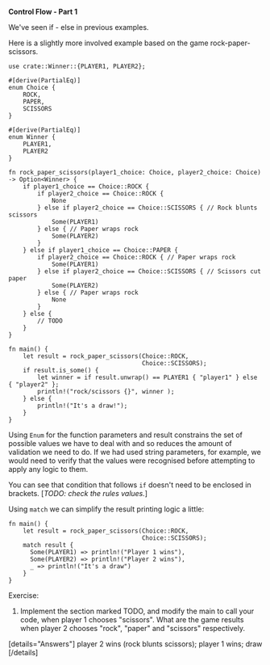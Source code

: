 **Control Flow - Part 1**

We've seen if - else in previous examples. 

Here is a slightly more involved example based on the game rock-paper-scissors.

```
use crate::Winner::{PLAYER1, PLAYER2};

#[derive(PartialEq)]
enum Choice {
    ROCK,
    PAPER,
    SCISSORS
}

#[derive(PartialEq)]
enum Winner {
    PLAYER1,
    PLAYER2
}

fn rock_paper_scissors(player1_choice: Choice, player2_choice: Choice) -> Option<Winner> {
    if player1_choice == Choice::ROCK {
        if player2_choice == Choice::ROCK {
            None
        } else if player2_choice == Choice::SCISSORS { // Rock blunts scissors
            Some(PLAYER1)
        } else { // Paper wraps rock
            Some(PLAYER2)
        }
    } else if player1_choice == Choice::PAPER {
        if player2_choice == Choice::ROCK { // Paper wraps rock
            Some(PLAYER1)
        } else if player2_choice == Choice::SCISSORS { // Scissors cut paper
            Some(PLAYER2)
        } else { // Paper wraps rock
            None
        }
    } else {
        // TODO
    }
}

fn main() {
    let result = rock_paper_scissors(Choice::ROCK,
                                     Choice::SCISSORS);
    if result.is_some() {
        let winner = if result.unwrap() == PLAYER1 { "player1" } else { "player2" };
        println!("rock/scissors {}", winner );
    } else {
        println!("It's a draw!");
    }
}
```

Using `Enum` for the function parameters and result constrains the set of possible values we have to deal with and so reduces the amount of validation we need to do. If we had used string parameters, for example, we would need to verify that the values were recognised before attempting to apply any logic to them.

You can see that condition that follows `if` doesn't need to be enclosed in brackets. [_TODO: check the rules values._]

Using `match` we can simplify the result printing logic a little:

```
fn main() {
    let result = rock_paper_scissors(Choice::ROCK,
                                     Choice::SCISSORS);
    match result {
      Some(PLAYER1) => println!("Player 1 wins"),
      Some(PLAYER2) => println!("Player 2 wins"),
      _ => println!("It's a draw")
    }
}
```

Exercise:

1. Implement the section marked TODO, and modify the main to call your code, when player 1 chooses "scissors". What are the game results when player 2 chooses "rock", "paper" and "scissors" respectively.

[details="Answers"]
player 2 wins (rock blunts scissors); player 1 wins; draw 
[/details]



